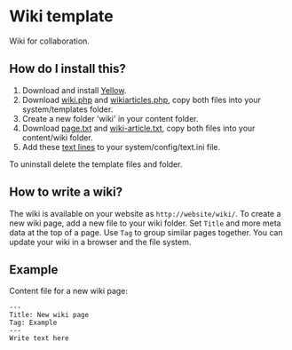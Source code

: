 Wiki template
=============

Wiki for collaboration.

How do I install this?
----------------------
1. Download and install [Yellow](https://github.com/markseu/yellowcms/).  
2. Download [wiki.php](wiki.php?raw=true) and [wikiarticles.php](wikiarticles.php?raw=true), copy both files into your system/templates folder.  
3. Create a new folder 'wiki' in your content folder.
4. Download [page.txt](page.txt?raw=true) and [wiki-article.txt](wiki-article.txt?raw=true), copy both files into your content/wiki folder.
5. Add these [text lines](text.ini?raw=true) to your system/config/text.ini file.

To uninstall delete the template files and folder.

How to write a wiki?
--------------------
The wiki is available on your website as `http://website/wiki/`. To create a new wiki page, add a new file to your wiki folder. Set `Title` and more meta data at the top of a page. Use `Tag` to group similar pages together. You can update your wiki in a browser and the file system.

Example
-------
Content file for a new wiki page:

    ---
    Title: New wiki page
    Tag: Example
    ---
    Write text here